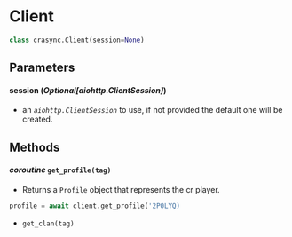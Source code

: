# Client
```py
class crasync.Client(session=None)
```                
## Parameters   
#### **session** (*Optional[aiohttp.ClientSession]*) 
  - an *`aiohttp.ClientSession`* to use, if not provided the default one will be created. 

## Methods
#### *coroutine* **`get_profile(tag)`**
  - Returns a `Profile` object that represents the cr player. 
```py
profile = await client.get_profile('2P0LYQ)
```
* `get_clan(tag)`
